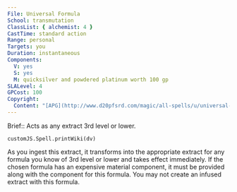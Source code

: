 ```yaml
---
File: Universal Formula
School: transmutation
ClassList: { alchemist: 4 }
CastTime: standard action
Range: personal
Targets: you
Duration: instantaneous
Components:
  V: yes
  S: yes
  M: quicksilver and powdered platinum worth 100 gp
SLALevel: 4
GPCost: 100
Copyright:
  Content: "[APG](http://www.d20pfsrd.com/magic/all-spells/u/universal-formula)"
---
```

Brief:: Acts as any extract 3rd level or lower.

```dataviewjs
customJS.Spell.printWiki(dv)
```

As you ingest this extract, it transforms into the appropriate extract for any formula you know of 3rd level or lower and takes effect immediately. If the chosen formula has an expensive material component, it must be provided along with the component for this formula. You may not create an infused extract with this formula.
